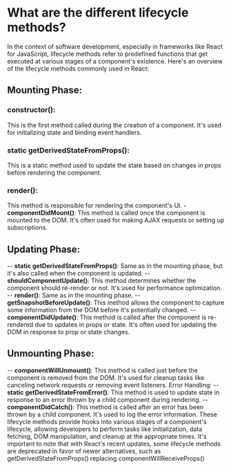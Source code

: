 # What are the different lifecycle methods?
In the context of software development, especially in frameworks like React for JavaScript, lifecycle methods refer to predefined functions that get executed at various stages of a component's existence. Here's an overview of the lifecycle methods commonly used in React:

## Mounting Phase:
 ### **constructor()**: 
   This is the first method called during the creation of a component. It's used for initializing state and binding event handlers.
 ### **static getDerivedStateFromProps()**: 
This is a static method used to update the state based on changes in props before rendering the component.
### **render()**:
This method is responsible for rendering the component's UI.
-**componentDidMount()**: This method is called once the component is mounted to the DOM. It's often used for making AJAX requests or setting up subscriptions.
## Updating Phase:
 -- **static getDerivedStateFromProps()**: Same as in the mounting phase, but it's also called when the component is updated.
 -- **shouldComponentUpdate()**: This method determines whether the component should re-render or not. It's used for performance optimization.
 -- **render()**: Same as in the mounting phase.
 -- **getSnapshotBeforeUpdate()**: This method allows the component to capture some information from the DOM before it's potentially changed.
 -- **componentDidUpdate()**: This method is called after the component is re-rendered due to updates in props or state. It's often used for updating the DOM in response to prop or state changes.
## Unmounting Phase:
 -- **componentWillUnmount()**: This method is called just before the component is removed from the DOM. It's used for cleanup tasks like canceling network requests or removing event listeners.
Error Handling:
 -- **static getDerivedStateFromError()**: This method is used to update state in response to an error thrown by a child component during rendering.
-- **componentDidCatch()**: This method is called after an error has been thrown by a child component. It's used to log the error information.
These lifecycle methods provide hooks into various stages of a component's lifecycle, allowing developers to perform tasks like initialization, data fetching, DOM manipulation, and cleanup at the appropriate times. It's important to note that with React's recent updates, some lifecycle methods are deprecated in favor of newer alternatives, such as getDerivedStateFromProps() replacing componentWillReceiveProps()
